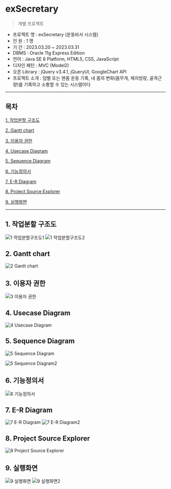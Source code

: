 # exSecretary

> 개별 프로젝트
- 프로젝트 명 : exSecretary (운동비서 시스템)
- 인 원 : 1 명
- 기 간 : 2023.03.20 ~ 2023.03.31
- DBMS : Oracle 11g Express Edition
- 언어 : Java SE 8 Platform, HTML5, CSS, JavaScript
- 디자인 패턴 : MVC (Model2)
- 오픈 Library : jQuery v3.4.1, jQueryUI, GoogleChart API
- 프로젝트 소개 : 덤벨 또는 맨몸 운동 기록, 내 몸의 변화(몸무게, 체지방량, 골격근량)를 기록하고 소통할 수 있는 시스템이다
---
## 목차
[1. 작업분할 구조도](#1-작업분할-구조도)  

[2. Gantt chart](#2-gantt-chart)  

[3. 이용자 권한](#3-이용자-권한)  

[4. Usecase Diagram](#4-usecase-diagram)

[5. Sequence Diagram](#5-sequence-diagram)

[6. 기능정의서](#6-기능정의서)

[7. E-R Diagram](#7-e-r-diagram)

[8. Project Source Explorer](#8-project-source-explorer)

[9. 실행화면](#9-실행화면)

----
## 1. 작업분할 구조도
![1  작업분할구조도1](https://user-images.githubusercontent.com/118671542/229034067-686cf5b3-36e6-4292-9c1d-7838678c78fb.jpg)
![1  작업분할구조도2](https://user-images.githubusercontent.com/118671542/229034090-53cf39f1-35d2-4f2d-84fc-3fe1d5d090c6.jpg)

## 2. Gantt chart
![2  Gantt chart](https://user-images.githubusercontent.com/118671542/229034093-a6833b4b-c944-4dc8-ad6e-f9e1e4e3781b.jpg)

## 3. 이용자 권한
![3  이용자 권한](https://user-images.githubusercontent.com/118671542/229034105-6a53553c-c15f-418b-b47e-baab99079123.jpg)

## 4. Usecase Diagram
![4  Usecase Diagram](https://user-images.githubusercontent.com/118671542/229034114-8ac6a214-8381-48f2-be02-b9c18238a82c.jpg)

## 5. Sequence Diagram
![5  Sequence Diagram](https://user-images.githubusercontent.com/118671542/229034118-0369248b-8ff6-408a-9a31-bec7799bba2b.jpg)

![5  Sequence Diagram2](https://user-images.githubusercontent.com/118671542/229034126-24060ce1-9972-4901-a798-c9eea5bef01c.jpg)

## 6. 기능정의서
![6  기능정의서](https://user-images.githubusercontent.com/118671542/229034133-56bca4dc-d9cf-4826-9b04-ec5e2a9de4b1.jpg)

## 7. E-R Diagram
![7  E-R Diagram](https://user-images.githubusercontent.com/118671542/229034328-87dc54cb-ccba-4628-a7db-350e9751e697.jpg)
![7  E-R Diagram2](https://user-images.githubusercontent.com/118671542/229034338-25f434f2-ecc9-40d4-b002-2f991a017e21.jpg)

## 8. Project Source Explorer
![8  Project Source Explorer](https://user-images.githubusercontent.com/118671542/229034204-85e21bfd-3db7-488d-a773-3eb2f5a8f94d.jpg)

## 9. 실행화면
![9  실행화면](https://user-images.githubusercontent.com/118671542/229034222-171384e6-e623-4f53-a880-246643796577.jpg)
![9  실행화면2](https://user-images.githubusercontent.com/118671542/229034238-fe4f90db-4bda-4bbc-b23d-4540020e9985.jpg)
